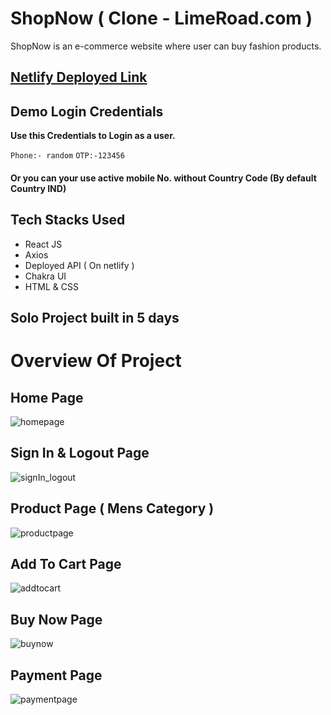 <h1>ShopNow ( Clone - LimeRoad.com )</h1>

ShopNow is an e-commerce website where user can buy fashion products. 

## [Netlify Deployed Link](https://famous-begonia-666085.netlify.app/) 

## Demo Login Credentials

**Use this Credentials to Login as a user.**

 `Phone:- random`
 `OTP:-123456`
 
 <h4> Or you can your use active mobile No. without Country Code (By default Country IND) <h4>
 
## Tech Stacks Used

- React JS
- Axios
- Deployed API ( On netlify )
- Chakra UI
- HTML & CSS

## Solo Project built in 5 days

 
# Overview Of Project

## Home Page

![homepage](https://user-images.githubusercontent.com/101358022/214774827-562c77a8-7cde-46a5-abc2-16283c9ddc33.png)

## Sign In & Logout Page

![signIn_logout](https://i.imgur.com/d2kOVgO.png)


## Product Page ( Mens Category )

![productpage](https://user-images.githubusercontent.com/101358022/214775702-16b47e3d-a987-4320-ad26-1e7b1ab6677b.png)

## Add To Cart Page

![addtocart](https://user-images.githubusercontent.com/101358022/214775782-cdb54f0c-e277-4652-91c6-4e1b54e5368c.png)

## Buy Now Page

![buynow](https://user-images.githubusercontent.com/101358022/214775835-3e7e203e-5670-4d38-9e7d-8f41a0c6de97.png)

## Payment Page

![paymentpage](https://user-images.githubusercontent.com/101358022/214775892-292995d7-6946-4455-920f-e7748cfad971.png)



